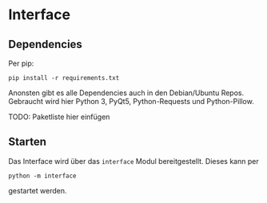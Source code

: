 Interface
=========

Dependencies
------------

Per pip:
```
pip install -r requirements.txt
```

Anonsten gibt es alle Dependencies auch in den Debian/Ubuntu Repos. Gebraucht wird hier Python 3, PyQt5,
Python-Requests und Python-Pillow.

TODO: Paketliste hier einfügen

Starten
-------

Das Interface wird über das `interface` Modul bereitgestellt. Dieses kann per
```
python -m interface
```
gestartet werden.
